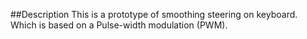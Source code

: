 ##Description
This is a prototype of smoothing steering on keyboard.
Which is based on a Pulse-width modulation (PWM).


